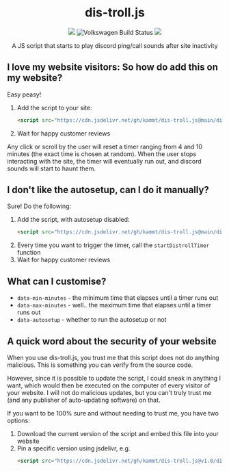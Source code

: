 <h1 align="center">dis-troll.js</h1>
<p align="center">
<img src="https://data.jsdelivr.com/v1/package/gh/kammt/dis-troll.js/badge"> 
<img src="https://auchenberg.github.io/volkswagen/volkswargen_ci.svg?v=1" alt="Volkswagen Build Status">  
<img src="https://github.com/kammt/dis-troll.js/actions/workflows/main.yml/badge.svg">  
<p align="center"> A JS script that starts to play discord ping/call sounds after site inactivity </p>
</p>

## I love my website visitors: So how do add this on my website?
Easy peasy! 
1. Add the script to your site:
   ```html
   <script src="https://cdn.jsdelivr.net/gh/kammt/dis-troll.js@main/dis-troll.js"></script>
   ```
2. Wait for happy customer reviews

Any click or scroll by the user will reset a timer ranging from 4 and 10 minutes (the exact time is chosen at random).
When the user stops interacting with the site, the timer will eventually run out, and discord sounds will start to haunt them.

## I don't like the autosetup, can I do it manually?
Sure! Do the following:
1. Add the script, with autosetup disabled:
   ```html
   <script src="https://cdn.jsdelivr.net/gh/kammt/dis-troll.js@main/dis-troll.js" data-autosetup="false"></script>
   ```
2. Every time you want to trigger the timer, call the `startDistrollTimer` function
3. Wait for happy customer reviews

## What can I customise?
- `data-min-minutes` - the minimum time that elapses until a timer runs out
- `data-max-minutes` - well.. the maximum time that elapses until a timer runs out
- `data-autosetup` - whether to run the autosetup or not

## A quick word about the security of your website
When you use dis-troll.js, you trust me that this script does not do anything malicious.
This is something you can verify from the source code.

However, since it is possible to update the script, I could sneak in anything I want, which would then be executed on the computer of every visitor of your website.
I will not do malicious updates, but you can't truly trust me (and any publisher of auto-updating software) on that.


If you want to be 100% sure and without needing to trust 
me, you have two options:
1. Download the current version of the script and embed this file into your website
2. Pin a specific version using jsdelivr, e.g.
   ```html
   <script src="https://cdn.jsdelivr.net/gh/kammt/dis-troll.js@v1.0/dis-troll.js"></script>
   ```
